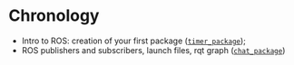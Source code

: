 # Chronology

- Intro to ROS: creation of your first package ([`timer_package`](timer_package));
- ROS publishers and subscribers, launch files, rqt graph ([`chat_package`](chat_package))
